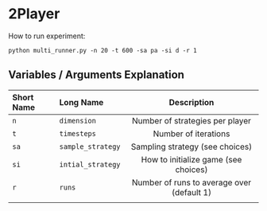 # 2Player

How to run experiment:
````
python multi_runner.py -n 20 -t 600 -sa pa -si d -r 1
````

## Variables / Arguments Explanation
| Short Name | Long Name | Description |
| :------------ | :------------ |  :-----------: |
| `n` | `dimension` | Number of strategies per player |
| `t` | `timesteps` | Number of iterations |
| `sa` | `sample_strategy` |  Sampling strategy (see choices) |
| `si` | `intial_strategy` |  How to initialize game (see choices) |
| `r` | `runs` |  Number of runs to average over (default 1)  |
|||
